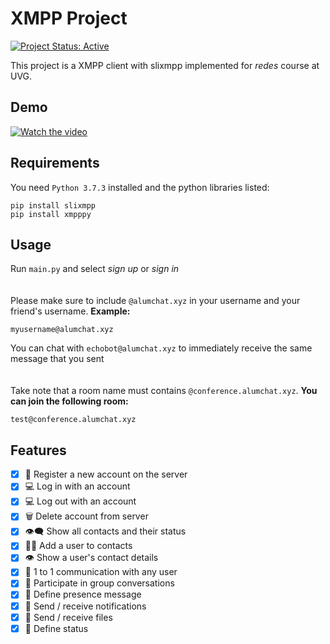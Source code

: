 # XMPP Project

[![Project Status: Active](https://www.repostatus.org/badges/latest/active.svg)](https://www.repostatus.org/#active)

This project is a XMPP client with slixmpp implemented for *redes* course at UVG. 

## Demo
[![Watch the video](https://img.youtube.com/vi/YAdJggSAgUc/maxresdefault.jpg)](https://youtu.be/YAdJggSAgUc)


## Requirements
You need `Python 3.7.3` installed and the python libraries listed:
```
pip install slixmpp
pip install xmpppy
```

## Usage
Run `main.py` and select *sign up* or *sign in*
\
\
\
Please make sure to include `@alumchat.xyz` in your username and your friend's username. **Example:**
``` 
myusername@alumchat.xyz
```
You can chat with `echobot@alumchat.xyz` to immediately receive the same message that you sent
\
\
\
Take note that a room name must contains `@conference.alumchat.xyz`. **You can join the following room:**
``` 
test@conference.alumchat.xyz
```

## Features
- [x] 💬 Register a new account on the server
- [x] 💻 Log in with an account
- [x] 💻 Log out with an account
- [x] 🗑️ Delete account from server
- [x] 👁️‍🗨️ Show all contacts and their status
- [x] 👩‍💻 Add a user to contacts
- [x] 👁️ Show a user's contact details
- [x] 👤 1 to 1 communication with any user
- [x] 👥 Participate in group conversations
- [x] 📢 Define presence message
- [x] 🔔 Send / receive notifications
- [x] 📂 Send / receive files
- [x] 💭 Define status
